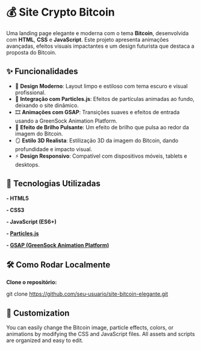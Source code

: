 # 💰 Site Crypto Bitcoin

Uma landing page elegante e moderna com o tema **Bitcoin**, desenvolvida com **HTML**, **CSS** e **JavaScript**. Este projeto apresenta animações avançadas, efeitos visuais impactantes e um design futurista que destaca a proposta do Bitcoin.

## ✨ Funcionalidades

- 🎨 **Design Moderno**: Layout limpo e estiloso com tema escuro e visual profissional.
- 🌌 **Integração com Particles.js**: Efeitos de partículas animadas ao fundo, deixando o site dinâmico.
- 🎞 **Animações com GSAP**: Transições suaves e efeitos de entrada usando a GreenSock Animation Platform.
- 💫 **Efeito de Brilho Pulsante**: Um efeito de brilho que pulsa ao redor da imagem do Bitcoin.
- 🪞 **Estilo 3D Realista**: Estilização 3D da imagem do Bitcoin, dando profundidade e impacto visual.
- ⚡ **Design Responsivo**: Compatível com dispositivos móveis, tablets e desktops.

## 🚀 Tecnologias Utilizadas

**- HTML5**

**- CSS3**

**- JavaScript (ES6+)**

**- [Particles.js](https://vincentgarreau.com/particles.js/)**

**- [GSAP (GreenSock Animation Platform)](https://greensock.com/gsap/)**


## 🛠 Como Rodar Localmente

**Clone o repositório:**

   git clone https://github.com/seu-usuario/site-bitcoin-elegante.git


## 📌 Customization
You can easily change the Bitcoin image, particle effects, colors, or animations by modifying the CSS and JavaScript files. All assets and scripts are organized and easy to edit.
